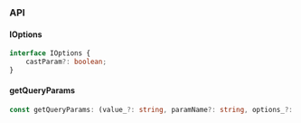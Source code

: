 

### API

#### IOptions

```ts
interface IOptions {
    castParam?: boolean;
}
```

#### getQueryParams

```ts
const getQueryParams: (value_?: string, paramName?: string, options_?: IOptions) => object | string | number | boolean | undefined;
```

